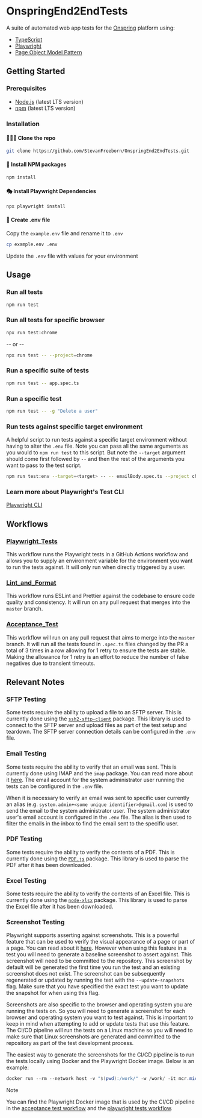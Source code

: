 # OnspringEnd2EndTests

A suite of automated web app tests for the [Onspring](https://onspring.com/) platform using:

- [TypeScript](https://www.typescriptlang.org/)
- [Playwright](https://playwright.dev)
- [Page Object Model Pattern](https://martinfowler.com/bliki/PageObject.html)

## Getting Started

### Prerequisites

- [Node.js](https://nodejs.org/en/) (latest LTS version)
- [npm](https://www.npmjs.com/) (latest LTS version)

### Installation

#### 👨🏻‍💻 Clone the repo

```sh
git clone https://github.com/StevanFreeborn/OnspringEnd2EndTests.git
```

#### 💾 Install NPM packages

```sh
npm install
```

#### 🎭 Install Playwright Dependencies

```sh
npx playwright install
```

#### 📝 Create .env file

Copy the `example.env` file and rename it to `.env`

```sh
cp example.env .env
```

Update the `.env` file with values for your environment

## Usage

### Run all tests

```sh
npm run test
```

### Run all tests for specific browser

```sh
npx run test:chrome
```

-- or --

```sh
npx run test -- --project=chrome
```

### Run a specific suite of tests

```sh
npm run test -- app.spec.ts
```

### Run a specific test

```sh
npm run test -- -g "Delete a user"
```

### Run tests against specific target environment

A helpful script to run tests against a specific target environment without having to alter the `.env` file. Note you can pass all the same arguments as you would to `npm run test` to this script. But note the `--target` argument should come first followed by `--` and then the rest of the arguments you want to pass to the test script.

```sh
npm run test:env --target=<target> -- -- emailBody.spec.ts --project chrome
```

### Learn more about Playwright's Test CLI

[Playwright CLI](https://playwright.dev/docs/test-cli)

## Workflows

### [Playwright_Tests](./.github/workflows/playwright.yml)

This workflow runs the Playwright tests in a GitHub Actions workflow and allows you to supply an environment variable for the environment you want to run the tests against. It will only run when directly triggered by a user.

### [Lint_and_Format](./.github/workflows/lint_format.yml)

This workflow runs ESLint and Prettier against the codebase to ensure code quality and consistency. It will run on any pull request that merges into the `master` branch.

### [Acceptance_Test](./.github/workflows/accept_tests.yml)

This workflow will run on any pull request that aims to merge into the `master` branch. It will run all the tests found in `.spec.ts` files changed by the PR a total of 3 times in a row allowing for 1 retry to ensure the tests are stable. Making the allowance for 1 retry is an effort to reduce the number of false negatives due to transient timeouts.

## Relevant Notes

### SFTP Testing

Some tests require the ability to upload a file to an SFTP server. This is currently done using the [`ssh2-sftp-client`](https://www.npmjs.com/package/ssh2-sftp-client) package. This library is used to connect to the SFTP server and upload files as part of the test setup and teardown. The SFTP server connection details can be configured in the `.env` file.

### Email Testing

Some tests require the ability to verify that an email was sent. This is currently done using IMAP and the `imap` package. You can read more about it [here](https://www.npmjs.com/package/imap). The email account for the system administrator user running the tests can be configured in the `.env` file.

When it is necessary to verify an email was sent to specific user currently an alias (e.g. `system.admin+<some unique identifier>@gmail.com`) is used to send the email to the system administrator user. The system administrator user's email account is configured in the `.env` file. The alias is then used to filter the emails in the inbox to find the email sent to the specific user.

### PDF Testing

Some tests require the ability to verify the contents of a PDF. This is currently done using the [`PDF.js`](https://mozilla.github.io/pdf.js/) package. This library is used to parse the PDF after it has been downloaded.

### Excel Testing

Some tests require the ability to verify the contents of an Excel file. This is currently done using the [`node-xlsx`](https://www.npmjs.com/package/node-xlsx) package. This library is used to parse the Excel file after it has been downloaded.

### Screenshot Testing

Playwright supports asserting against screenshots. This is a powerful feature that can be used to verify the visual appearance of a page or part of a page. You can read about it [here](https://playwright.dev/docs/api/class-pageassertions#page-assertions-to-have-screenshot-1). However when using this feature in a test you will need to generate a baseline screenshot to assert against. This screenshot will need to be committed to the repository. This screenshot by default will be generated the first time you run the test and an existing screenshot does not exist. The screenshot can be subsequently regenerated or updated by running the test with the `--update-snapshots` flag. Make sure that you have specified the exact test you want to update the snapshot for when using this flag.

Screenshots are also specific to the browser and operating system you are running the tests on. So you will need to generate a screenshot for each browser and operating system you want to test against. This is important to keep in mind when attempting to add or update tests that use this feature. The CI/CD pipeline will run the tests on a Linux machine so you will need to make sure that Linux screenshots are generated and committed to the repository as part of the test development process.

The easiest way to generate the screenshots for the CI/CD pipeline is to run the tests locally using Docker and the Playwright Docker image. Below is an example:

```powershell
docker run --rm --network host -v "$(pwd):/work/" -w /work/ -it mcr.microsoft.com/playwright:{INSERT PROPER IMAGE VERSION HERE} /bin/bash
```

> [!NOTE]
> You can find the Playwright Docker image that is used by the CI/CD pipeline in the [acceptance test workflow](./.github/workflows/accept_tests.yml) and the [playwright tests workflow](./.github/workflows/playwright.yml).
